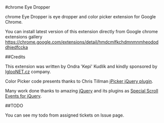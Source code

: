 #chrome Eye Dropper

chrome Eye Dropper is eye dropper and color picker extension for Google Chrome.</p>

You can install latest version of this extension directly from Google chrome extensions gallery
https://chrome.google.com/extensions/detail/hmdcmlfkchdmnmnmheododdhjedfccka

##Credits

This extension was written by Ondra 'Kepi' Kudlík and kindly sponsored by [IglooNET.cz](http://www.igloonet.cz/) company.</p>

Color Picker code presents thanks to Chris Tillman [jPicker jQuery plugin](http://www.digitalmagicpro.com/jPicker/).

Many work done thanks to amazing [jQuery](http://www.jquery.com/) and its plugins as [Special Scroll Events for jQuery](http://james.padolsey.com/javascript/special-scroll-events-for-jquery/).

##TODO

You can see my todo from assigned tickets on Issue page.



